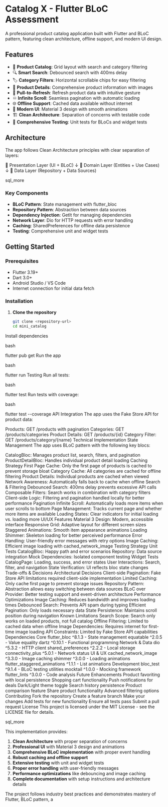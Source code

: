 # Catalog X - Flutter BLoC Assessment

A professional product catalog application built with Flutter and BLoC pattern, featuring clean architecture, offline support, and modern UI design.

## Features

- 📱 **Product Catalog**: Grid layout with search and category filtering
- 🔍 **Smart Search**: Debounced search with 400ms delay
- 🏷️ **Category Filters**: Horizontal scrollable chips for easy filtering
- 📄 **Product Details**: Comprehensive product information with images
- 🔄 **Pull-to-Refresh**: Refresh product data with intuitive gesture
- ♾️ **Infinite Scroll**: Seamless pagination with automatic loading
- 🌐 **Offline Support**: Cached data available without internet
- 🎨 **Modern UI**: Material 3 design with smooth animations
- 🏗️ **Clean Architecture**: Separation of concerns with testable code
- 🧪 **Comprehensive Testing**: Unit tests for BLoCs and widget tests

## Architecture

The app follows Clean Architecture principles with clear separation of layers:

📁 Presentation Layer (UI + BLoC)
↓
📁 Domain Layer (Entities + Use Cases)
↓
📁 Data Layer (Repository + Data Sources)

sql_more


### Key Components

- **BLoC Pattern**: State management with flutter_bloc
- **Repository Pattern**: Abstraction between data sources
- **Dependency Injection**: GetIt for managing dependencies
- **Network Layer**: Dio for HTTP requests with error handling
- **Caching**: SharedPreferences for offline data persistence
- **Testing**: Comprehensive unit and widget tests

## Getting Started

### Prerequisites

- Flutter 3.19+ 
- Dart 3.0+
- Android Studio / VS Code
- Internet connection for initial data fetch

### Installation

1. **Clone the repository**
   ```bash
   git clone <repository-url>
   cd mini_catalog
Install dependencies

bash

flutter pub get
Run the app

bash

flutter run
Testing
Run all tests:

bash

flutter test
Run tests with coverage:

bash

flutter test --coverage
API Integration
The app uses the Fake Store API for product data:

Products: GET /products with pagination
Categories: GET /products/categories
Product Details: GET /products/{id}
Category Filter: GET /products/category/{name}
Technical Implementation
State Management
The app uses BLoC pattern with the following key blocs:

CatalogBloc: Manages product list, search, filters, and pagination
ProductDetailBloc: Handles individual product detail loading
Caching Strategy
First Page Cache: Only the first page of products is cached to prevent storage bloat
Category Cache: All categories are cached for offline filtering
Product Details: Individual products are cached when viewed
Network Awareness: Automatically falls back to cache when offline
Search & Filtering
Debounced Search: 400ms delay prevents excessive API calls
Composable Filters: Search works in combination with category filters
Client-side Logic: Filtering and pagination handled locally for better performance
Pagination
Infinite Scroll: Automatically loads more items when user scrolls to bottom
Page Management: Tracks current page and whether more items are available
Loading States: Clear indicators for initial loading vs. loading more
UI/UX Features
Material 3 Design: Modern, accessible interface
Responsive Grid: Adaptive layout for different screen sizes
Staggered Animations: Smooth item appearance animations
Loading Shimmer: Skeleton loading for better perceived performance
Error Handling: User-friendly error messages with retry options
Image Caching: Efficient image loading with cached_network_image
Testing Strategy
Unit Tests
CatalogBloc: Happy path and error scenarios
Repository: Data source integration
Mock Dependencies: Isolated component testing
Widget Tests
CatalogPage: Loading, success, and error states
User Interactions: Search, filter, and navigation
State Verification: UI reflects bloc state changes
Trade-offs & Decisions
Architectural Decisions
Client-side Pagination: Fake Store API limitations required client-side implementation
Limited Caching: Only cache first page to prevent storage issues
Repository Pattern: Abstraction allows easy switching between data sources
BLoC over Provider: Better testing support and event-driven architecture
Performance Optimizations
Image Caching: Reduces bandwidth and improves loading times
Debounced Search: Prevents API spam during typing
Efficient Pagination: Only loads necessary data
State Persistence: Maintains scroll position during navigation
Known Limitations
Search Scope: Search only works on loaded products, not full catalog
Offline Filtering: Limited to cached data when offline
Image Dependencies: Requires internet for first-time image loading
API Constraints: Limited by Fake Store API capabilities
Dependencies
Core
flutter_bloc ^8.1.3 - State management
equatable ^2.0.5 - Value equality
dartz ^0.10.1 - Functional programming
Network & Data
dio ^5.3.2 - HTTP client
shared_preferences ^2.2.2 - Local storage
connectivity_plus ^5.0.1 - Network status
UI & UX
cached_network_image ^3.3.0 - Image caching
shimmer ^3.0.0 - Loading animations
flutter_staggered_animations ^1.1.1 - List animations
Development
bloc_test ^9.1.4 - BLoC testing utilities
mocktail ^1.0.0 - Mocking framework
flutter_lints ^3.0.0 - Code analysis
Future Enhancements
 Product favoriting with local persistence
 Shopping cart functionality
 Push notifications for deals
 Dark/Light theme toggle
 Search history persistence
 Product comparison feature
 Share product functionality
 Advanced filtering options
Contributing
Fork the repository
Create a feature branch
Make your changes
Add tests for new functionality
Ensure all tests pass
Submit a pull request
License
This project is licensed under the MIT License - see the LICENSE file for details.

sql_more


This implementation provides:

1. **Clean Architecture** with proper separation of concerns
2. **Professional UI** with Material 3 design and animations
3. **Comprehensive BLoC implementation** with proper event handling
4. **Robust caching and offline support**
5. **Extensive testing** with unit and widget tests
6. **Proper error handling** with user-friendly messages
7. **Performance optimizations** like debouncing and image caching
8. **Complete documentation** with setup instructions and architecture details

The project follows industry best practices and demonstrates mastery of Flutter, BLoC pattern, a